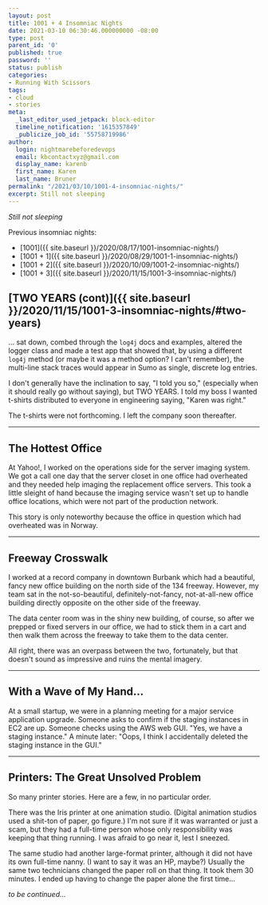 ```yaml
---
layout: post
title: 1001 + 4 Insomniac Nights
date: 2021-03-10 06:30:46.000000000 -08:00
type: post
parent_id: '0'
published: true
password: ''
status: publish
categories:
- Running With Scissors
tags:
- cloud
- stories
meta:
  _last_editor_used_jetpack: block-editor
  timeline_notification: '1615357849'
  _publicize_job_id: '55758719986'
author:
  login: nightmarebeforedevops
  email: kbcontactxyz@gmail.com
  display_name: karenb
  first_name: Karen
  last_name: Bruner
permalink: "/2021/03/10/1001-4-insomniac-nights/"
excerpt: Still not sleeping
---
```


_Still not sleeping_

Previous insomniac nights:

- [1001]({{ site.baseurl }}/2020/08/17/1001-insomniac-nights/)
- [1001 + 1]({{ site.baseurl }}/2020/08/29/1001-1-insomniac-nights/)
- [1001 + 2]({{ site.baseurl }}/2020/10/09/1001-2-insomniac-nights/)
- [1001 + 3]({{ site.baseurl }}/2020/11/15/1001-3-insomniac-nights/)

## [TWO YEARS (cont)]({{ site.baseurl }}/2020/11/15/1001-3-insomniac-nights/#two-years)

... sat down, combed through the `log4j` docs and examples, altered the logger class and made a test app that showed that, by using a different `log4j` method (or maybe it was a method option? I can't remember), the multi-line stack traces would appear in Sumo as single, discrete log entries.

I don't generally have the inclination to say, "I told you so," (especially when it should really go without saying), but TWO YEARS. I told my boss I wanted t-shirts distributed to everyone in engineering saying, "Karen was right."

The t-shirts were not forthcoming. I left the company soon thereafter.

* * *

## The Hottest Office

At Yahoo!, I worked on the operations side for the server imaging system. We got a call one day that the server closet in one office had overheated and they needed help imaging the replacement office servers. This took a little sleight of hand because the imaging service wasn't set up to handle office locations, which were not part of the production network.

This story is only noteworthy because the office in question which had overheated was in Norway.

* * *

## Freeway Crosswalk

I worked at a record company in downtown Burbank which had a beautiful, fancy new office building on the north side of the 134 freeway. However, my team sat in the not-so-beautiful, definitely-not-fancy, not-at-all-new office building directly opposite on the other side of the freeway.

The data center room was in the shiny new building, of course, so after we prepped or fixed servers in our office, we had to stick them in a cart and then walk them across the freeway to take them to the data center.

All right, there was an overpass between the two, fortunately, but that doesn't sound as impressive and ruins the mental imagery.

* * *

## With a Wave of My Hand...

At a small startup, we were in a planning meeting for a major service application upgrade. Someone asks to confirm if the staging instances in EC2 are up. Someone checks using the AWS web GUI. "Yes, we have a staging instance." A minute later: "Oops, I think I accidentally deleted the staging instance in the GUI."

* * *

## Printers: The Great Unsolved Problem

So many printer stories. Here are a few, in no particular order.

There was the Iris printer at one animation studio. (Digital animation studios used a shit-ton of paper, go figure.) I'm not sure if it was warranted or just a scam, but they had a full-time person whose only responsibility was keeping that thing running. I was afraid to go near it, lest I sneezed.

The same studio had another large-format printer, although it did not have its own full-time nanny. (I want to say it was an HP, maybe?) Usually the same two technicians changed the paper roll on that thing. It took them 30 minutes. I ended up having to change the paper alone the first time...

_to be continued..._


